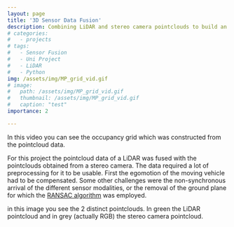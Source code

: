 ```yaml
---
layout: page
title: '3D Sensor Data Fusion'
description: Combining LiDAR and stereo camera pointclouds to build an occupancy grid for navigating an autonomous vehicle.
# categories:
#   - projects
# tags:
#   - Sensor Fusion
#   - Uni Project
#   - LiDAR
#   - Python
img: /assets/img/MP_grid_vid.gif
# image: 
#   path: /assets/img/MP_grid_vid.gif
#   thumbnail: /assets/img/MP_grid_vid.gif
#   caption: "test"
importance: 2

---
```



<div class="row">
    <div class="col-sm mt-3 mt-md-0">
        <img class="img-fluid rounded z-depth-1" src="{{ '/assets/img/MP_grid_vid.gif' | relative_url }}" alt="" title="example image"/>
    </div>
</div>
<div class="caption">
    In this video you can see the occupancy grid which was constructed from the pointcloud data.
</div>

For this project the pointcloud data of a LiDAR was fused with the pointclouds obtained from a stereo camera. The data required a lot of preprocessing for it to be usable. First the egomotion of the moving vehicle had to be compensated. Some other challenges were the non-synchronous arrival of the different sensor modalities, or the removal of the ground plane for which the [RANSAC algorithm](https://en.wikipedia.org/wiki/Random_sample_consensus) was employed.


<div class="row">
    <div class="col-sm mt-3 mt-md-0">
        <img class="img-fluid rounded z-depth-1" src="{{ '/assets/img/top_view_lidarvsstereo.png' | relative_url }}" alt="" title="example image"/>
    </div>
</div>
<div class="caption">
    in this image you see the 2 distinct pointclouds. In green the LiDAR pointcloud and in grey (actually RGB) the stereo camera pointcloud.
</div>

<!-- ![demo lidar vs stereo](/assets/img/top_view_lidarvsstereo.png)
*figure 1: in this image you see the 2 distinct pointclouds. In green the LiDAR pointcloud and in grey (actually RGB) the stereo camera pointcloud.* -->


<!-- ![demo vid](/assets/img/MP_grid_vid.gif)
*figure 2: In this video you can see the occupancy grid which was constructed from the pointcloud data.* -->
